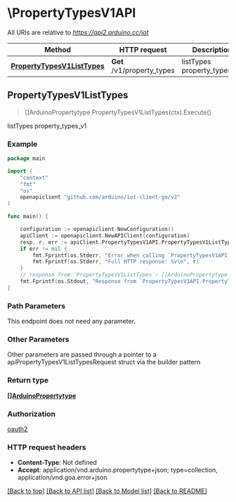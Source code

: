# \PropertyTypesV1API

All URIs are relative to *https://api2.arduino.cc/iot*

Method | HTTP request | Description
------------- | ------------- | -------------
[**PropertyTypesV1ListTypes**](PropertyTypesV1API.md#PropertyTypesV1ListTypes) | **Get** /v1/property_types | listTypes property_types_v1



## PropertyTypesV1ListTypes

> []ArduinoPropertytype PropertyTypesV1ListTypes(ctx).Execute()

listTypes property_types_v1



### Example

```go
package main

import (
    "context"
    "fmt"
    "os"
    openapiclient "github.com/arduino/iot-client-go/v2"
)

func main() {

    configuration := openapiclient.NewConfiguration()
    apiClient := openapiclient.NewAPIClient(configuration)
    resp, r, err := apiClient.PropertyTypesV1API.PropertyTypesV1ListTypes(context.Background()).Execute()
    if err != nil {
        fmt.Fprintf(os.Stderr, "Error when calling `PropertyTypesV1API.PropertyTypesV1ListTypes``: %v\n", err)
        fmt.Fprintf(os.Stderr, "Full HTTP response: %v\n", r)
    }
    // response from `PropertyTypesV1ListTypes`: []ArduinoPropertytype
    fmt.Fprintf(os.Stdout, "Response from `PropertyTypesV1API.PropertyTypesV1ListTypes`: %v\n", resp)
}
```

### Path Parameters

This endpoint does not need any parameter.

### Other Parameters

Other parameters are passed through a pointer to a apiPropertyTypesV1ListTypesRequest struct via the builder pattern


### Return type

[**[]ArduinoPropertytype**](ArduinoPropertytype.md)

### Authorization

[oauth2](../README.md#oauth2)

### HTTP request headers

- **Content-Type**: Not defined
- **Accept**: application/vnd.arduino.propertytype+json; type=collection, application/vnd.goa.error+json

[[Back to top]](#) [[Back to API list]](../README.md#documentation-for-api-endpoints)
[[Back to Model list]](../README.md#documentation-for-models)
[[Back to README]](../README.md)

